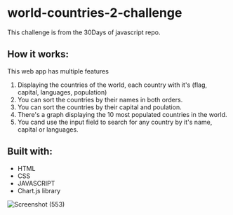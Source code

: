 # world-countries-2-challenge
This challenge is from the 30Days of javascript repo.

## How it works:
This web app has multiple features
1. Displaying the countries of the world, each country with it's (flag, capital, languages, population)
2. You can sort the countries by their names in both orders.
3. You can sort the countries by their capital and poulation.
4. There's a graph displaying the 10 most populated countries in the world.
5. You cand use the input field to search for any country by it's name, capital or languages.

## Built with:
- HTML
- CSS
- JAVASCRIPT
- Chart.js library

 
 
 
 ![Screenshot (553)](https://github.com/salmafadlabdulrahman/world-countries-2-challenge/assets/88597694/9e189c66-3976-4fc0-8f5d-e65dd3216342)
